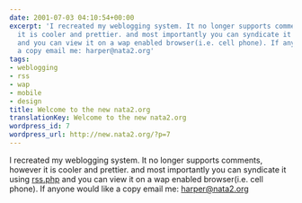 ```yaml
---
date: 2001-07-03 04:10:54+00:00
excerpt: 'I recreated my weblogging system. It no longer supports comments, however
  it is cooler and prettier. and most importantly you can syndicate it using rss.php
  and you can view it on a wap enabled browser(i.e. cell phone). If anyone would like
  a copy email me: harper@nata2.org'
tags:
- weblogging
- rss
- wap
- mobile
- design
title: Welcome to the new nata2.org
translationKey: Welcome to the new nata2.org
wordpress_id: 7
wordpress_url: http://new.nata2.org/?p=7
---
```


I recreated my weblogging system. It no longer supports comments, however it is cooler and prettier. and most importantly you can syndicate it using <a href="http://www.nata2.org/rss.php">rss.php</a> and you can view it on a wap enabled browser(i.e. cell phone). If anyone would like a copy email me: <a href="mailto:harper@nata2.org">harper@nata2.org</a>